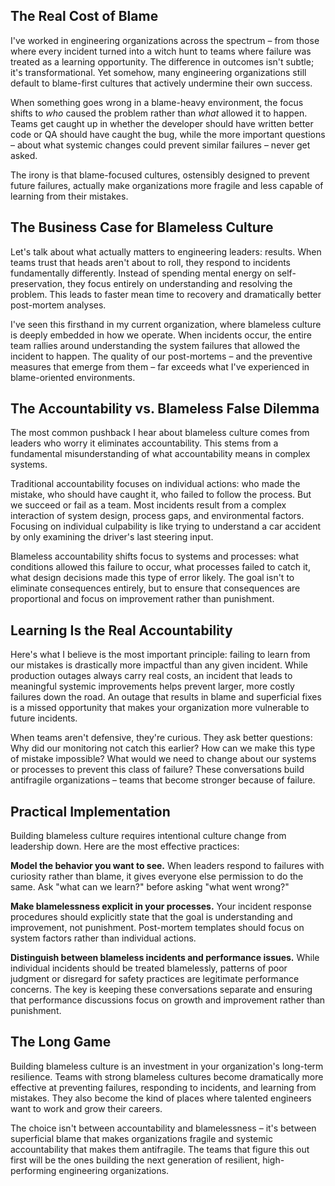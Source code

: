 ## The Real Cost of Blame

I've worked in engineering organizations across the spectrum – from those where every incident turned into a witch hunt to teams where failure was treated as a learning opportunity. The difference in outcomes isn't subtle; it's transformational. Yet somehow, many engineering organizations still default to blame-first cultures that actively undermine their own success.

When something goes wrong in a blame-heavy environment, the focus shifts to *who* caused the problem rather than *what* allowed it to happen. Teams get caught up in whether the developer should have written better code or QA should have caught the bug, while the more important questions – about what systemic changes could prevent similar failures – never get asked.

The irony is that blame-focused cultures, ostensibly designed to prevent future failures, actually make organizations more fragile and less capable of learning from their mistakes.

## The Business Case for Blameless Culture

Let's talk about what actually matters to engineering leaders: results. When teams trust that heads aren't about to roll, they respond to incidents fundamentally differently. Instead of spending mental energy on self-preservation, they focus entirely on understanding and resolving the problem. This leads to faster mean time to recovery and dramatically better post-mortem analyses.

I've seen this firsthand in my current organization, where blameless culture is deeply embedded in how we operate. When incidents occur, the entire team rallies around understanding the system failures that allowed the incident to happen. The quality of our post-mortems – and the preventive measures that emerge from them – far exceeds what I've experienced in blame-oriented environments.

## The Accountability vs. Blameless False Dilemma

The most common pushback I hear about blameless culture comes from leaders who worry it eliminates accountability. This stems from a fundamental misunderstanding of what accountability means in complex systems.

Traditional accountability focuses on individual actions: who made the mistake, who should have caught it, who failed to follow the process. But we succeed or fail as a team. Most incidents result from a complex interaction of system design, process gaps, and environmental factors. Focusing on individual culpability is like trying to understand a car accident by only examining the driver's last steering input.

Blameless accountability shifts focus to systems and processes: what conditions allowed this failure to occur, what processes failed to catch it, what design decisions made this type of error likely. The goal isn't to eliminate consequences entirely, but to ensure that consequences are proportional and focus on improvement rather than punishment.

## Learning Is the Real Accountability

Here's what I believe is the most important principle: failing to learn from our mistakes is drastically more impactful than any given incident. While production outages always carry real costs, an incident that leads to meaningful systemic improvements helps prevent larger, more costly failures down the road. An outage that results in blame and superficial fixes is a missed opportunity that makes your organization more vulnerable to future incidents.

When teams aren't defensive, they're curious. They ask better questions: Why did our monitoring not catch this earlier? How can we make this type of mistake impossible? What would we need to change about our systems or processes to prevent this class of failure? These conversations build antifragile organizations – teams that become stronger because of failure.

## Practical Implementation

Building blameless culture requires intentional culture change from leadership down. Here are the most effective practices:

**Model the behavior you want to see.** When leaders respond to failures with curiosity rather than blame, it gives everyone else permission to do the same. Ask "what can we learn?" before asking "what went wrong?"

**Make blamelessness explicit in your processes.** Your incident response procedures should explicitly state that the goal is understanding and improvement, not punishment. Post-mortem templates should focus on system factors rather than individual actions.

**Distinguish between blameless incidents and performance issues.** While individual incidents should be treated blamelessly, patterns of poor judgment or disregard for safety practices are legitimate performance concerns. The key is keeping these conversations separate and ensuring that performance discussions focus on growth and improvement rather than punishment.

## The Long Game

Building blameless culture is an investment in your organization's long-term resilience. Teams with strong blameless cultures become dramatically more effective at preventing failures, responding to incidents, and learning from mistakes. They also become the kind of places where talented engineers want to work and grow their careers.

The choice isn't between accountability and blamelessness – it's between superficial blame that makes organizations fragile and systemic accountability that makes them antifragile. The teams that figure this out first will be the ones building the next generation of resilient, high-performing engineering organizations.